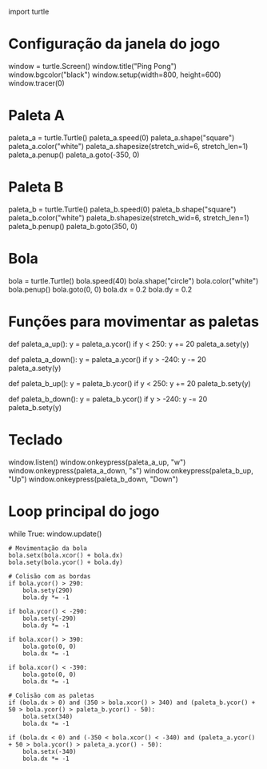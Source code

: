 import turtle

# Configuração da janela do jogo
window = turtle.Screen()
window.title("Ping Pong")
window.bgcolor("black")
window.setup(width=800, height=600)
window.tracer(0)

# Paleta A
paleta_a = turtle.Turtle()
paleta_a.speed(0)
paleta_a.shape("square")
paleta_a.color("white")
paleta_a.shapesize(stretch_wid=6, stretch_len=1)
paleta_a.penup()
paleta_a.goto(-350, 0)

# Paleta B
paleta_b = turtle.Turtle()
paleta_b.speed(0)
paleta_b.shape("square")
paleta_b.color("white")
paleta_b.shapesize(stretch_wid=6, stretch_len=1)
paleta_b.penup()
paleta_b.goto(350, 0)

# Bola
bola = turtle.Turtle()
bola.speed(40)
bola.shape("circle")
bola.color("white")
bola.penup()
bola.goto(0, 0)
bola.dx = 0.2
bola.dy = 0.2

# Funções para movimentar as paletas
def paleta_a_up():
    y = paleta_a.ycor()
    if y < 250:
        y += 20
    paleta_a.sety(y)

def paleta_a_down():
    y = paleta_a.ycor()
    if y > -240:
        y -= 20
    paleta_a.sety(y)

def paleta_b_up():
    y = paleta_b.ycor()
    if y < 250:
        y += 20
    paleta_b.sety(y)

def paleta_b_down():
    y = paleta_b.ycor()
    if y > -240:
        y -= 20
    paleta_b.sety(y)

# Teclado
window.listen()
window.onkeypress(paleta_a_up, "w")
window.onkeypress(paleta_a_down, "s")
window.onkeypress(paleta_b_up, "Up")
window.onkeypress(paleta_b_down, "Down")

# Loop principal do jogo
while True:
    window.update()

    # Movimentação da bola
    bola.setx(bola.xcor() + bola.dx)
    bola.sety(bola.ycor() + bola.dy)

    # Colisão com as bordas
    if bola.ycor() > 290:
        bola.sety(290)
        bola.dy *= -1

    if bola.ycor() < -290:
        bola.sety(-290)
        bola.dy *= -1

    if bola.xcor() > 390:
        bola.goto(0, 0)
        bola.dx *= -1

    if bola.xcor() < -390:
        bola.goto(0, 0)
        bola.dx *= -1

    # Colisão com as paletas
    if (bola.dx > 0) and (350 > bola.xcor() > 340) and (paleta_b.ycor() + 50 > bola.ycor() > paleta_b.ycor() - 50):
        bola.setx(340)
        bola.dx *= -1

    if (bola.dx < 0) and (-350 < bola.xcor() < -340) and (paleta_a.ycor() + 50 > bola.ycor() > paleta_a.ycor() - 50):
        bola.setx(-340)
        bola.dx *= -1
